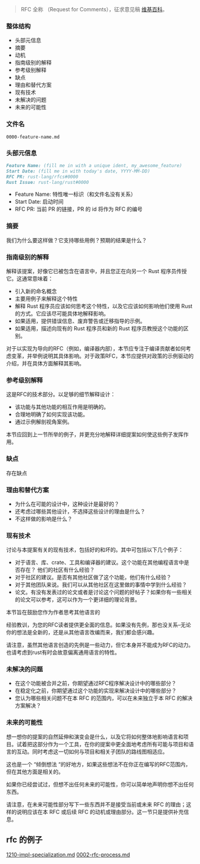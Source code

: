 > RFC 全称 （Request for Comments），征求意见稿 [维基百科](https://en.wikipedia.org/wiki/Memorandum)。

### 整体结构 [](https://www.rectcircle.cn/series/software-project-management/rust-rfc/#%E6%95%B4%E4%BD%93%E7%BB%93%E6%9E%84)

- 头部元信息
- 摘要
- 动机
- 指南级别的解释
- 参考级别解释
- 缺点
- 理由和替代方案
- 现有技术
- 未解决的问题
- 未来的可能性

### 文件名 [](https://www.rectcircle.cn/series/software-project-management/rust-rfc/#%E6%96%87%E4%BB%B6%E5%90%8D)

`0000-feature-name.md`

### 头部元信息 [](https://www.rectcircle.cn/series/software-project-management/rust-rfc/#%E5%A4%B4%E9%83%A8%E5%85%83%E4%BF%A1%E6%81%AF)

```md
Feature Name: (fill me in with a unique ident, my_awesome_feature)
Start Date: (fill me in with today's date, YYYY-MM-DD)
RFC PR: rust-lang/rfcs#0000
Rust Issue: rust-lang/rust#0000
```

- Feature Name: 特性唯一标识（和文件名没有关系）
- Start Date: 启动时间
- RFC PR: 当前 PR 的链接，PR 的 id 将作为 RFC 的编号

### 摘要 [](https://www.rectcircle.cn/series/software-project-management/rust-rfc/#%E6%91%98%E8%A6%81)

我们为什么要这样做？它支持哪些用例？预期的结果是什么？

### 指南级别的解释 [](https://www.rectcircle.cn/series/software-project-management/rust-rfc/#%E6%8C%87%E5%8D%97%E7%BA%A7%E5%88%AB%E7%9A%84%E8%A7%A3%E9%87%8A)

解释该提案，好像它已被包含在语言中，并且您正在向另一个 Rust 程序员传授它。这通常意味着：

- 引入新的命名概念
- 主要用例子来解释这个特性
- 解释 Rust 程序员应该如何思考这个特性，以及它应该如何影响他们使用 Rust 的方式。它应该尽可能具体地解释影响。
- 如果适用，提供错误信息、废弃警告或迁移指导的示例。
- 如果适用，描述向现有的 Rust 程序员和新的 Rust 程序员教授这个功能的区别。

对于以实现为导向的RFC（例如，编译器内部），本节应专注于编译贡献者如何考虑变革，并举例说明其具体影响。对于政策RFC，本节应提供对政策的示例驱动的介绍，并在具体方面解释其影响。

### 参考级别解释

这是RFC的技术部分。以足够的细节解释设计：

- 该功能与其他功能的相互作用是明确的。
- 合理地明确了如何实现该功能。
- 通过示例解剖视角案例。

本节应回到上一节所举的例子，并更充分地解释详细提案如何使这些例子发挥作用。

### 缺点 [](https://www.rectcircle.cn/series/software-project-management/rust-rfc/#%E7%BC%BA%E7%82%B9)

存在缺点

### 理由和替代方案 [](https://www.rectcircle.cn/series/software-project-management/rust-rfc/#%E7%90%86%E7%94%B1%E5%92%8C%E6%9B%BF%E4%BB%A3%E6%96%B9%E6%A1%88)

- 为什么在可能的设计中，这种设计是最好的？
- 还考虑过哪些其他设计，不选择这些设计的理由是什么？
- 不这样做的影响是什么？

### 现有技术 [](https://www.rectcircle.cn/series/software-project-management/rust-rfc/#%E7%8E%B0%E6%9C%89%E6%8A%80%E6%9C%AF)

讨论与本提案有关的现有技术，包括好的和坏的。其中可包括以下几个例子：

- 对于语言、库、crate、工具和编译器的建议。这个功能在其他编程语言中是否存在？ 他们的社区有什么经验？
- 对于社区的建议。是否有其他社区做了这个功能，他们有什么经验？
- 对于其他团队来说。我们可以从其他社区在这里做的事情中学到什么经验？
- 论文。有没有发表过的论文或者是讨论这个问题的好帖子？如果你有一些相关的论文可以参考，这可以作为一个更详细的理论背景。

本节旨在鼓励您作为作者思考其他语言的

经验教训，为您的RFC读者提供更全面的信息。如果没有先例，那也没关系–无论你的想法是全新的，还是从其他语言改编而来，我们都会感兴趣。

请注意，虽然其他语言创造的先例是一些动力，但它本身并不能成为RFC的动力。也请考虑到rust有时会故意偏离通用语言的特性。

### 未解决的问题 [](https://www.rectcircle.cn/series/software-project-management/rust-rfc/#%E6%9C%AA%E8%A7%A3%E5%86%B3%E7%9A%84%E9%97%AE%E9%A2%98)

- 在这个功能被合并之前，你期望通过RFC程序解决设计中的哪些部分？
- 在稳定化之前，你期望通过这个功能的实现来解决设计中的哪些部分？
- 您认为哪些相关问题不在本 RFC 的范围内，可以在未来独立于本 RFC 的解决方案解决？

### 未来的可能性 [](https://www.rectcircle.cn/series/software-project-management/rust-rfc/#%E6%9C%AA%E6%9D%A5%E7%9A%84%E5%8F%AF%E8%83%BD%E6%80%A7)

想一想你的提案的自然延伸和演变会是什么，以及它将如何整体地影响语言和项目。试着把这部分作为一个工具，在你的提案中更全面地考虑所有可能与项目和语言的互动。同时考虑这一切如何与项目和相关子团队的路线图相适应。

这也是一个 “倾倒想法 “的好地方，如果这些想法不在你正在编写的RFC范围内，但在其他方面是相关的。

如果你已经尝试过，但想不出任何未来的可能性，你可以简单地声明你想不出任何东西。

请注意，在未来可能性部分写下一些东西并不是接受当前或未来 RFC 的理由；这样的说明应该在本 RFC 或后续 RFC 的动机或理由部分。这一节只是提供补充信息。

## rfc 的例子

[1210-impl-specialization.md](https://github.com/rust-lang/rfcs/blob/master/text/1210-impl-specialization.md)
[0002-rfc-process.md](https://github.com/rust-lang/rfcs/blob/master/text/0002-rfc-process.md)
